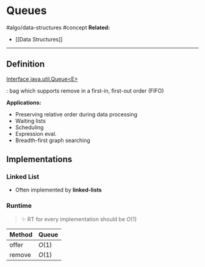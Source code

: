 # Queues
#algo/data-structures 
#concept
**Related:**
-  [[Data Structures]]

---

## Definition
[Interface java.util.Queue\<E\>](https://docs.oracle.com/javase/8/docs/api/java/util/Queue.html)

: bag which supports remove in a first-in, first-out order (FIFO)

**Applications:**
- Preserving relative order during data processing
- Waiting lists
- Scheduling
- Expression eval.
- Breadth-first graph searching

## Implementations
### Linked List
- Often implemented by **linked-lists**

### Runtime

> ✨ RT for every implementation should be $O(1)$


| Method | Queue  |
| ------ | ------ |
| offer  | $O(1)$ |
| remove | $O(1)$ |